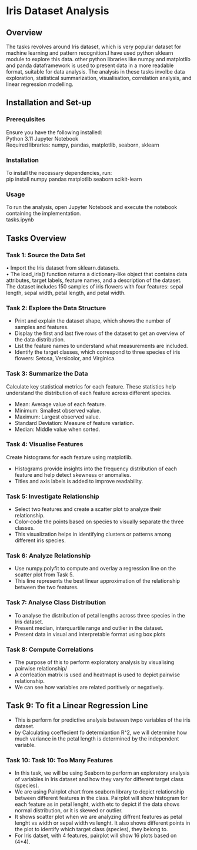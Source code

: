 # Iris Dataset Analysis

## Overview
The tasks revolves around Iris dataset, which is very popular dataset for machine learning and pattern recognition.I have used python sklearn module to explore this data. other python libraries like numpy and matplotlib and panda dataframework is used to present data in a more readable format, suitable for data analysis. The analysis in these tasks involbe data exploration, statistical summarization, visualisation, correlation analysis, and linear regression modelling.


## Installation and Set-up 

### Prerequisites
Ensure you have the following installed:  
Python 3.11
Jupyter Notebook  
Required libraries: numpy, pandas, matplotlib, seaborn, sklearn  

### Installation
To install the necessary dependencies, run:  
pip install numpy pandas matplotlib seaborn scikit-learn  

### Usage
To run the analysis, open Jupyter Notebook and execute the notebook containing the implementation.  
tasks.ipynb  

## Tasks Overview

### Task 1: Source the Data Set
 •	Import the Iris dataset from sklearn.datasets.  
 •	The load_iris() function returns a dictionary-like object that contains data attributes, target labels, feature names, and a 
    description of the dataset. The dataset includes 150 samples of iris flowers with four features: sepal length, sepal width, petal length, and petal width.  

### Task 2: Explore the Data Structure
- Print and explain the dataset shape, which shows the number of samples and features.  
- Display the first and last five rows of the dataset to get an overview of the data distribution.  
- List the feature names to understand what measurements are included.  
- Identify the target classes, which correspond to three species of iris flowers: Setosa, Versicolor, and Virginica.  

### Task 3: Summarize the Data
Calculate key statistical metrics for each feature. These statistics help understand the distribution of each feature across different species.
- Mean: Average value of each feature.  
- Minimum: Smallest observed value.  
- Maximum: Largest observed value.  
- Standard Deviation: Measure of feature variation.  
- Median: Middle value when sorted.  

### Task 4: Visualise Features
Create histograms for each feature using matplotlib.  
- Histograms provide insights into the frequency distribution of each feature and help detect skewness or anomalies.  
- Titles and axis labels is added to improve readability.  

### Task 5: Investigate Relationship
- Select two features and create a scatter plot to analyze their relationship.
- Color-code the points based on species to visually separate the three classes.
- This visualization helps in identifying clusters or patterns among different iris species.

### Task 6: Analyze Relationship
- Use numpy.polyfit to compute and overlay a regression line on the scatter plot from Task 5.
- This line represents the best linear approximation of the relationship between the two features.

### Task 7: Analyse Class Distribution  
 - To analyse the distribution of petal lengths across three species in the Iris dataset.  
 - Present median, interquartile range and outlier in the dataset.  
 - Present data in visual and interpretable format using box plots  

 ### Task 8: Compute Correlations
 - The purpose of this to perform exploratory analysis by visualising pairwise relationship/  
 - A corrleation matrix is used and heatmapt is used to depict pairwise relationship.  
 - We can see how variables are related poritively or negatively.  


## Task 9: To fit a Linear Regression Line
- This is perform for predictive analysis between twpo variables of the iris dataset.  
- by Calculating coeffecient fo determiantion R^2, we will determine how much variance in the petal length is determined by the independent variable.  

### Task 10: Task 10: Too Many Features
- In this task, we will be using Seaborn to perform an exploratory analysis of variables in Iris dataset and how they vary for 
  different target class (species).  
- We are using Pairplot chart from seaborn library to depict relationship between different features in the class. Pairplot will 
  show histogram for each feature as in petal lenght, width etc to depict if the data shows normal distribution, or it is skewed or outlier.  
- It shows scatter plot when we are analyzing diffrent features as petal lenght vs width or sepal width vs lenght. It also shows 
  different points in the plot to identify which target class (species), they belong to.  
- For Iris datset, with 4 features, pairplot will show 16 plots based on (4*4).  

